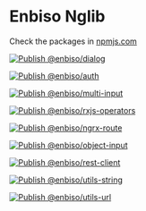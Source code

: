 # Enbiso Nglib

Check the packages in [npmjs.com](https://www.npmjs.com/search?q=%40enbiso)

[![Publish @enbiso/dialog](https://github.com/enbiso/nglib/actions/workflows/dialog-cd.yml/badge.svg)](https://github.com/enbiso/nglib/actions/workflows/dialog-cd.yml)

[![Publish @enbiso/auth](https://github.com/enbiso/nglib/actions/workflows/auth-cd.yml/badge.svg)](https://github.com/enbiso/nglib/actions/workflows/auth-cd.yml)

[![Publish @enbiso/multi-input](https://github.com/enbiso/nglib/actions/workflows/multi-input-cd.yml/badge.svg)](https://github.com/enbiso/nglib/actions/workflows/multi-input-cd.yml)

[![Publish @enbiso/rxjs-operators](https://github.com/enbiso/nglib/actions/workflows/rxjs-operators-cd.yml/badge.svg)](https://github.com/enbiso/nglib/actions/workflows/rxjs-operators-cd.yml)

[![Publish @enbiso/ngrx-route](https://github.com/enbiso/nglib/actions/workflows/ngrx-route-cd.yml/badge.svg)](https://github.com/enbiso/nglib/actions/workflows/ngrx-route-cd.yml)

[![Publish @enbiso/object-input](https://github.com/enbiso/nglib/actions/workflows/object-input-cd.yml/badge.svg)](https://github.com/enbiso/nglib/actions/workflows/object-input-cd.yml)

[![Publish @enbiso/rest-client](https://github.com/enbiso/nglib/actions/workflows/rest-client-cd.yml/badge.svg)](https://github.com/enbiso/nglib/actions/workflows/rest-client-cd.yml)

[![Publish @enbiso/utils-string](https://github.com/enbiso/nglib/actions/workflows/utils-string-cd.yml/badge.svg)](https://github.com/enbiso/nglib/actions/workflows/utils-string-cd.yml)

[![Publish @enbiso/utils-url](https://github.com/enbiso/nglib/actions/workflows/utils-url-cd.yml/badge.svg)](https://github.com/enbiso/nglib/actions/workflows/utils-url-cd.yml)

